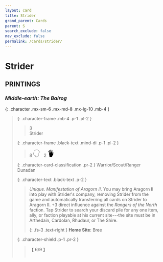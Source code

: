 ```yaml
---
layout: card
title: Strider
grand_parent: Cards
parent: S
search_exclude: false
nav_exclude: false
permalink: /cards/strider/
---
```


# Strider


## PRINTINGS


### _Middle-earth: The Balrog_

{: .character .mx-sm-6 .mx-md-8 .mx-lg-10 .mb-4 }
> {: .character-frame .mb-4 .p-1 .pl-2 }
> > <div class="card-mp">3</div>
> > <div class="character-card-name">Strider</div>
>
> {: .character-frame .black-text .mind-di .p-1 .pl-2 }
> > 8 ![](/assets/images/mind.svg)&emsp;2 ![](/assets/images/di.svg)
>
> {: .character-card-classification .pr-2 }
> Warrior/Scout/Ranger Dunadan
>
> {: .character-text .black-text .p-2 }
> > _Unique._ _Manifestation of Aragorn II_. You may bring Aragorn II into play with Strider's company, removing Strider from the game and automatically transferring all cards on Strider to Aragorn II. +3 direct influence against the _Rangers of the North_ faction. Tap Strider to search your discard pile for any one item, ally, or faction playable at his current site---the site must be in Arthedain, Cardolan, Rhudaur, or The Shire.   
> > 
> > {: .fs-3 .text-right } 
> > **Home Site:** Bree 
>
> {: .character-shield .p-1 .pr-2 }
> > <div class="card-shield">【 6/9 】</div>
> > <div class="card-corruption">&nbsp;</div>

